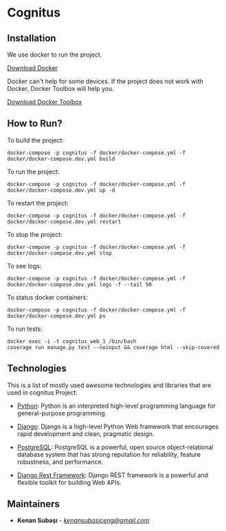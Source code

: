 # Cognitus


## Installation

We use docker to run the project.

[Download Docker](https://www.docker.com/community-edition)

Docker can't help for some devices. If the project does not work with Docker, Docker Toolbox will help you.

[Download Docker Toolbox](https://docs.docker.com/toolbox/toolbox_install_windows/#step-2-install-docker-toolbox)


## How to Run?

To build the project:
```
docker-compose -p cognitus -f docker/docker-compose.yml -f docker/docker-compose.dev.yml build
```

To run the project:
```
docker-compose -p cognitus -f docker/docker-compose.yml -f docker/docker-compose.dev.yml up -d
```

To restart the project:
```
docker-compose -p cognitus -f docker/docker-compose.yml -f docker/docker-compose.dev.yml restart
```

To stop the project:
```
docker-compose -p cognitus -f docker/docker-compose.yml -f docker/docker-compose.dev.yml stop
```

To see logs:
```
docker-compose -p cognitus -f docker/docker-compose.yml -f docker/docker-compose.dev.yml logs -f --tail 50
```

To status docker containers:
```
docker-compose -p cognitus -f docker/docker-compose.yml -f docker/docker-compose.dev.yml ps
```

To run tests:
```
docker exec -i -t cognitus_web_1 /bin/bash
coverage run manage.py test --noinput && coverage html --skip-covered
```


## Technologies

This is a list of mostly used awesome technologies and libraries that are used in cognitus Project:

- [Python](https://www.python.org/): Python is an interpreted high-level programming language for general-purpose programming.

- [Django](https://www.djangoproject.com/): Django is a high-level Python Web framework that encourages rapid development and clean, pragmatic design.

- [PostgreSQL](https://www.postgresql.org/): PostgreSQL is a powerful, open source object-relational database system that has strong reputation for reliability, feature robustness, and performance.

- [Django Rest Framework](https://www.django-rest-framework.org/): Django REST framework is a powerful and flexible toolkit for building Web APIs.


## Maintainers

* **Kenan Subaşı**  - *kenansubasiceng@gmail.com*

